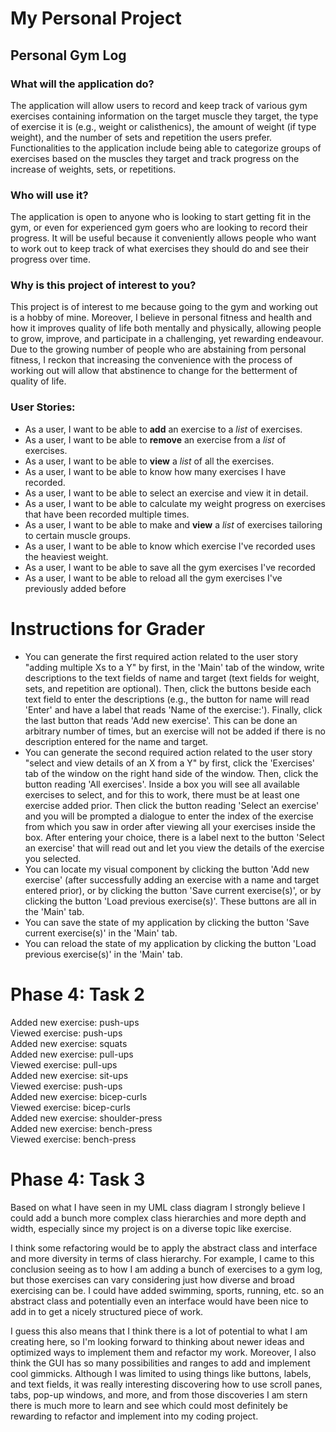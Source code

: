# My Personal Project

## Personal Gym Log

### What will the application do?

The application will allow users to record and keep track of various gym exercises containing
information on the target muscle they target, the type of exercise it is (e.g., weight or calisthenics), the amount of
weight (if type weight), and the number of sets and repetition the users prefer. Functionalities to the application
include being able to categorize groups of exercises based on the muscles they target and track progress on the 
increase of weights, sets, or repetitions.

### Who will use it?

The application is open to anyone who is looking to start getting fit in the gym, or even for experienced gym goers who
are looking to record their progress. It will be useful because it conveniently allows people who want to work out to
keep track of what exercises they should do and see their progress over time.

### Why is this project of interest to you?

This project is of interest to me because going to the gym and working out is a hobby of mine. Moreover, I believe
in personal fitness and health and how it improves quality of life both mentally and physically, allowing people to 
grow, improve, and participate in a challenging, yet rewarding endeavour. Due to the growing number of people who are
abstaining from personal fitness, I reckon that increasing the convenience with the process of working out will allow
that abstinence to change for the betterment of quality of life.


### User Stories:
- As a user, I want to be able to **add** an exercise to a _list_ of exercises.
- As a user, I want to be able to **remove** an exercise from a _list_ of exercises.
- As a user, I want to be able to **view** a _list_ of all the exercises.
- As a user, I want to be able to know how many exercises I have recorded.
- As a user, I want to be able to select an exercise and view it in detail.
- As a user, I want to be able to calculate my weight progress on exercises that have been recorded multiple times.
- As a user, I want to be able to make and **view** a _list_ of exercises tailoring to certain muscle groups.
- As a user, I want to be able to know which exercise I've recorded uses the heaviest weight.
- As a user, I want to be able to save all the gym exercises I've recorded
- As a user, I want to be able to reload all the gym exercises I've previously added before

# Instructions for Grader

- You can generate the first required action related to the user story "adding multiple Xs to a Y" by first, in the 
'Main' tab of the window, write descriptions to the text fields of name and target (text fields for weight, sets, and
repetition are optional). Then, click the buttons beside each text field to enter the descriptions (e.g., the button for
name will read 'Enter' and have a label that reads 'Name of the exercise:'). Finally, click the last button that
reads 'Add new exercise'. This can be done an arbitrary number of times, but an exercise will not be added if there is
no description entered for the name and target.
- You can generate the second required action related to the user story "select and view details of an X from a Y" by
first, click the 'Exercises' tab of the window on the right hand side of the window. Then, click the button reading 
'All exercises'. Inside a box you will see all available exercises to select, and for this to work, there must be
at least one exercise added prior. Then click the button reading 'Select an exercise' and you will be prompted a
dialogue to enter the index of the exercise from which you saw in order after viewing all your exercises inside the 
box. After entering your choice, there is a label next to the button 'Select an exercise' that will read out and let 
you view the details of the exercise you selected.
- You can locate my visual component by clicking the button 'Add new exercise' (after successfully adding an exercise
with a name and target entered prior), or by clicking the button 'Save current exercise(s)', or by clicking the button 
'Load previous exercise(s)'. These buttons are all in the 'Main' tab.
- You can save the state of my application by clicking the button 'Save current exercise(s)' in the 'Main' tab.
- You can reload the state of my application by clicking the button 'Load previous exercise(s)' in the 'Main' tab.

# Phase 4: Task 2

Added new exercise: push-ups <br>
Viewed exercise: push-ups <br>
Added new exercise: squats <br>
Added new exercise: pull-ups <br>
Viewed exercise: pull-ups <br>
Added new exercise: sit-ups <br>
Viewed exercise: push-ups <br>
Added new exercise: bicep-curls <br>
Viewed exercise: bicep-curls <br>
Added new exercise: shoulder-press <br>
Added new exercise: bench-press <br>
Viewed exercise: bench-press <br>

# Phase 4: Task 3
<p> Based on what I have seen in my UML class diagram I strongly believe I could add a bunch more complex class 
hierarchies and more depth and width, especially since my project is on a diverse topic like exercise.</p>

<p> I think some refactoring would be to apply the abstract class and interface and more diversity in terms of class
hierarchy. For example, I came to this conclusion seeing as to how I am adding a bunch of exercises to a gym log, but
those exercises can vary considering just how diverse and broad exercising can be. I could have added swimming, sports,
running, etc. so an abstract class and potentially even an interface would have been nice to add in to get a nicely
structured piece of work. </p>

<p> I guess this also means that I think there is a lot of potential to what I am creating here, so I'm looking 
forward to thinking about newer ideas and optimized ways to implement them and refactor my work. Moreover, I also
think the GUI has so many possibilities and ranges to add and implement cool gimmicks. Although I was limited to using
things like buttons, labels, and text fields, it was really interesting discovering how to use scroll panes, tabs,
pop-up windows, and more, and from those discoveries I am stern there is much more to learn and see which could
most definitely be rewarding to refactor and implement into my coding project.</p>
